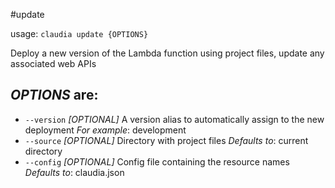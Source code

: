 #update

usage: `claudia update {OPTIONS}`

Deploy a new version of the Lambda function using project files, update any associated web APIs

## _OPTIONS_ are:

*  `--version` _[OPTIONAL]_ A version alias to automatically assign to the new deployment
  _For example_: development
*  `--source` _[OPTIONAL]_ Directory with project files
  _Defaults to_: current directory
*  `--config` _[OPTIONAL]_ Config file containing the resource names
  _Defaults to_: claudia.json
